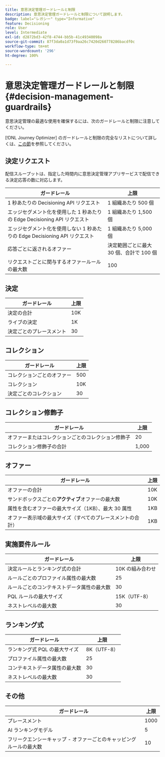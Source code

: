 ```yaml
---
title: 意思決定管理ガードレールと制限
description: 意思決定管理ガードレールと制限について説明します。
badge: label="レガシー" type="Informative"
feature: Decisioning
role: User
level: Intermediate
exl-id: d2872bd3-42f8-4744-bb5b-41c49340098a
source-git-commit: 87f3da0a1d73f9aa26c7420d260778286bacdf0c
workflow-type: tm+mt
source-wordcount: '296'
ht-degree: 100%

---
```


# 意思決定管理ガードレールと制限 {#decision-management-guardrails}

意思決定管理の最適な使用を確保するには、次のガードレールと制限に注意してください。

[!DNL Journey Optimizer] のガードレールと制限の完全なリストについて詳しくは、[この節](../start/guardrails.md)を参照してください。

## 決定リクエスト

配信スループットは、指定した時間内に意思決定管理アプリサービスで配信できる決定応答の数に対応します。

| ガードレール | 上限 |
| ------- | ------- |
| 1 秒あたりの Decisioning API リクエスト | 1 組織あたり 500 個 |
| エッジセグメント化を使用した 1 秒あたりの Edge Decisioning API リクエスト | 1 組織あたり 1,500 個 |
| エッジセグメント化を使用しない 1 秒あたりの Edge Decisioning API リクエスト | 1 組織あたり 5,000 個 |
| 応答ごとに返されるオファー | 決定範囲ごとに最大 30 個、合計で 100 個 |
| リクエストごとに関与するオファールールの最大数 | 100 |

## 決定

| ガードレール | 上限 |
| ------- | ------- |
| 決定の合計 | 10K |
| ライブの決定 | 1K |
| 決定ごとのプレースメント | 30 |

## コレクション

| ガードレール | 上限 |
| ------- | ------- |
| コレクションごとのオファー | 500 |
| コレクション | 10K |
| 決定ごとのコレクション | 30 |

## コレクション修飾子

| ガードレール | 上限 |
| ------- | ------- |
| オファーまたはコレクションごとのコレクション修飾子 | 20 |
| コレクション修飾子の合計 | 1,000 |

## オファー

| ガードレール | 上限 |
| ------- | ------- |
| オファーの合計 | 10K |
| サンドボックスごとの&#x200B;**アクティブ**&#x200B;オファーの最大数 | 10K |
| 属性を含むオファーの最大サイズ（1KB）、最大 30 属性 | 1KB |
| オファー表示域の最大サイズ（すべてのプレースメントの合計） | 1KB |

## 実施要件ルール

| ガードレール | 上限 |
| ------- | ------- |
| 決定ルールとランキング式の合計 | 10K の組み合わせ |
| ルールごとのプロファイル属性の最大数 | 25 |
| ルールごとのコンテキストデータ属性の最大数 | 30 |
| PQL ルールの最大サイズ | 15K（UTF-8） |
| ネストレベルの最大数 | 30 |

## ランキング式

| ガードレール | 上限 |
| ------- | ------- |
| ランキング式 PQL の最大サイズ | 8K（UTF-8） |
| プロファイル属性の最大数 | 25 |
| コンテキストデータ属性の最大数 | 30 |
| ネストレベルの最大数 | 30 |

## その他

| ガードレール | 上限 |
| ------- | ------- |
| プレースメント | 1000 |
| AI ランキングモデル | 5 |
| フリークエンシーキャップ - オファーごとのキャッピングルールの最大数 | 10 |

